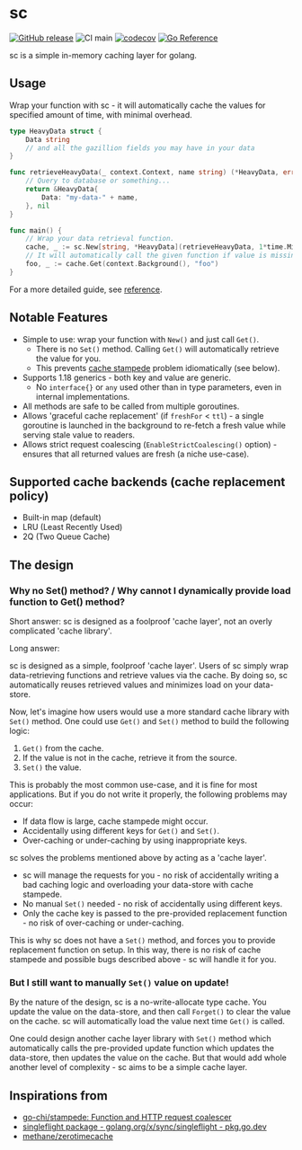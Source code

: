 # sc

[![GitHub release](https://img.shields.io/github/release/motoki317/sc.svg)](https://github.com/motoki317/sc/releases/)
![CI main](https://github.com/motoki317/sc/actions/workflows/main.yaml/badge.svg)
[![codecov](https://codecov.io/gh/motoki317/sc/branch/master/graph/badge.svg)](https://codecov.io/gh/motoki317/sc)
[![Go Reference](https://pkg.go.dev/badge/github.com/motoki317/sc.svg)](https://pkg.go.dev/github.com/motoki317/sc)

sc is a simple in-memory caching layer for golang.

## Usage

Wrap your function with sc - it will automatically cache the values for specified amount of time, with minimal overhead.

```go
type HeavyData struct {
	Data string
	// and all the gazillion fields you may have in your data
}

func retrieveHeavyData(_ context.Context, name string) (*HeavyData, error) {
	// Query to database or something...
	return &HeavyData{
		Data: "my-data-" + name,
	}, nil
}

func main() {
	// Wrap your data retrieval function.
	cache, _ := sc.New[string, *HeavyData](retrieveHeavyData, 1*time.Minute, 2*time.Minute, sc.WithLRUBackend(500))
	// It will automatically call the given function if value is missing.
	foo, _ := cache.Get(context.Background(), "foo")
}
```

For a more detailed guide, see [reference](https://pkg.go.dev/github.com/motoki317/sc).

## Notable Features

- Simple to use: wrap your function with `New()` and just call `Get()`.
    - There is no `Set()` method. Calling `Get()` will automatically retrieve the value for you.
    - This prevents [cache stampede](https://en.wikipedia.org/wiki/Cache_stampede) problem idiomatically (see below).
- Supports 1.18 generics - both key and value are generic.
    - No `interface{}` or `any` used other than in type parameters, even in internal implementations.
- All methods are safe to be called from multiple goroutines.
- Allows 'graceful cache replacement' (if `freshFor` < `ttl`) - a single goroutine is launched in the background to
  re-fetch a fresh value while serving stale value to readers.
- Allows strict request coalescing (`EnableStrictCoalescing()` option) - ensures that all returned values are fresh (a
  niche use-case).

## Supported cache backends (cache replacement policy)

- Built-in map (default)
- LRU (Least Recently Used)
- 2Q (Two Queue Cache)

## The design

### Why no Set() method? / Why cannot I dynamically provide load function to Get() method?

Short answer: sc is designed as a foolproof 'cache layer', not an overly complicated 'cache library'.

Long answer:

sc is designed as a simple, foolproof 'cache layer'.
Users of sc simply wrap data-retrieving functions and retrieve values via the cache.
By doing so, sc automatically reuses retrieved values and minimizes load on your data-store.

Now, let's imagine how users would use a more standard cache library with `Set()` method.
One could use `Get()` and `Set()` method to build the following logic:

1. `Get()` from the cache.
2. If the value is not in the cache, retrieve it from the source.
3. `Set()` the value.

This is probably the most common use-case, and it is fine for most applications.
But if you do not write it properly, the following problems may occur:

- If data flow is large, cache stampede might occur.
- Accidentally using different keys for `Get()` and `Set()`.
- Over-caching or under-caching by using inappropriate keys.

sc solves the problems mentioned above by acting as a 'cache layer'.

- sc will manage the requests for you - no risk of accidentally writing a bad caching logic and overloading your data-store with cache stampede.
- No manual `Set()` needed - no risk of accidentally using different keys.
- Only the cache key is passed to the pre-provided replacement function - no risk of over-caching or under-caching.

This is why sc does not have a `Set()` method, and forces you to provide replacement function on setup.
In this way, there is no risk of cache stampede and possible bugs described above -
sc will handle it for you.

### But I still want to manually `Set()` value on update!

By the nature of the design, sc is a no-write-allocate type cache.
You update the value on the data-store, and then call `Forget()` to clear the value on the cache.
sc will automatically load the value next time `Get()` is called.

One could design another cache layer library with `Set()` method which automatically calls the pre-provided
update function which updates the data-store, then updates the value on the cache.
But that would add whole another level of complexity - sc aims to be a simple cache layer.

## Inspirations from

- [go-chi/stampede: Function and HTTP request coalescer](https://github.com/go-chi/stampede)
- [singleflight package - golang.org/x/sync/singleflight - pkg.go.dev](https://pkg.go.dev/golang.org/x/sync/singleflight)
- [methane/zerotimecache](https://github.com/methane/zerotimecache)
